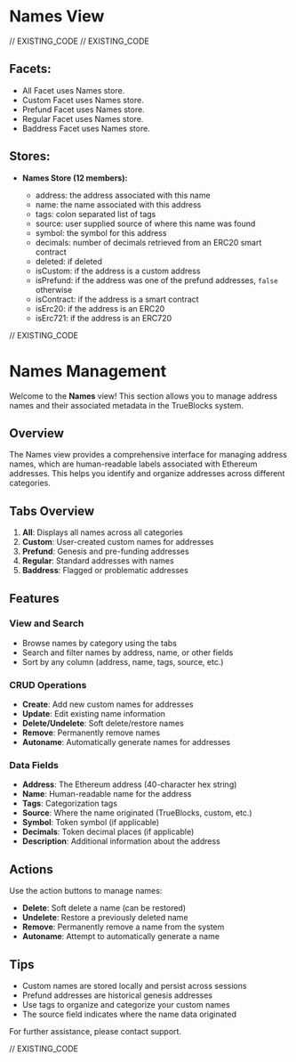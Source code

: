 <!--
Copyright 2016, 2026 The TrueBlocks Authors. All rights reserved.
Use of this source code is governed by a license that can
be found in the LICENSE file.

Parts of this file were auto generated. Edit only those parts of
the code inside of 'EXISTING_CODE' tags.
-->
# Names View

// EXISTING_CODE
// EXISTING_CODE

## Facets:
- All Facet uses Names store.
- Custom Facet uses Names store.
- Prefund Facet uses Names store.
- Regular Facet uses Names store.
- Baddress Facet uses Names store.

## Stores:

- **Names Store (12 members):**

  - address: the address associated with this name
  - name: the name associated with this address
  - tags: colon separated list of tags
  - source: user supplied source of where this name was found
  - symbol: the symbol for this address
  - decimals: number of decimals retrieved from an ERC20 smart contract
  - deleted: if deleted
  - isCustom: if the address is a custom address
  - isPrefund: if the address was one of the prefund addresses, `false` otherwise
  - isContract: if the address is a smart contract
  - isErc20: if the address is an ERC20
  - isErc721: if the address is an ERC720

// EXISTING_CODE
# Names Management

Welcome to the **Names** view! This section allows you to manage address names and their associated metadata in the TrueBlocks system.

## Overview

The Names view provides a comprehensive interface for managing address names, which are human-readable labels associated with Ethereum addresses. This helps you identify and organize addresses across different categories.

## Tabs Overview

1. **All**: Displays all names across all categories
2. **Custom**: User-created custom names for addresses
3. **Prefund**: Genesis and pre-funding addresses
4. **Regular**: Standard addresses with names
5. **Baddress**: Flagged or problematic addresses

## Features

### View and Search

- Browse names by category using the tabs
- Search and filter names by address, name, or other fields
- Sort by any column (address, name, tags, source, etc.)

### CRUD Operations

- **Create**: Add new custom names for addresses
- **Update**: Edit existing name information
- **Delete/Undelete**: Soft delete/restore names
- **Remove**: Permanently remove names
- **Autoname**: Automatically generate names for addresses

### Data Fields

- **Address**: The Ethereum address (40-character hex string)
- **Name**: Human-readable name for the address
- **Tags**: Categorization tags
- **Source**: Where the name originated (TrueBlocks, custom, etc.)
- **Symbol**: Token symbol (if applicable)
- **Decimals**: Token decimal places (if applicable)
- **Description**: Additional information about the address

## Actions

Use the action buttons to manage names:

- **Delete**: Soft delete a name (can be restored)
- **Undelete**: Restore a previously deleted name
- **Remove**: Permanently remove a name from the system
- **Autoname**: Attempt to automatically generate a name

## Tips

- Custom names are stored locally and persist across sessions
- Prefund addresses are historical genesis addresses
- Use tags to organize and categorize your custom names
- The source field indicates where the name data originated

For further assistance, please contact support.

// EXISTING_CODE

